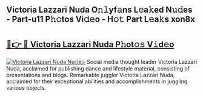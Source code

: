 ## Victoria Lazzari Nuda O𝚗𝚕yf𝚊ns L𝚎a𝚔ed N𝚞𝚍es - Part-u11 P𝚑𝚘tos Vi𝚍𝚎o - H𝚘𝚝 Part L𝚎a𝚔s xon8x

# <h2><a href="http://kfcf1l.oniu.top/?m=Victoria+Lazzari+Nuda">🔗👉 🔴 Victoria Lazzari Nuda P𝚑ot𝚘𝚜 V𝚒d𝚎o</a></h2>

[![Victoria Lazzari Nuda Nu𝚍e𝚜](https://i.imgur.com/0qMVB7G.gif)](http://kfcf1l.oniu.top/?m=Victoria+Lazzari+Nuda)
Social media thought leader Victoria Lazzari Nuda, acclaimed for publishing dance and lifestyle material, consisting of presentations and blogs. Remarkable juggler Victoria Lazzari Nuda, acclaimed for their exceptional abilities and accomplishments in juggling various objects.  
